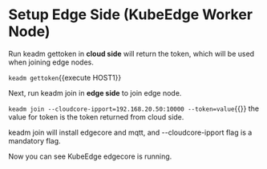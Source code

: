 # Setup Edge Side (KubeEdge Worker Node)

Run keadm gettoken in **cloud side** will return the token, which will be used when joining edge nodes.

`keadm gettoken`{{execute HOST1}}



Next, run keadm join in **edge side** to join edge node.

`keadm join --cloudcore-ipport=192.168.20.50:10000 --token=value`{{}}
the value for token is the token returned from cloud side.

keadm join will install edgecore and mqtt, and --cloudcore-ipport flag is a mandatory flag.



Now you can see KubeEdge edgecore is running.
